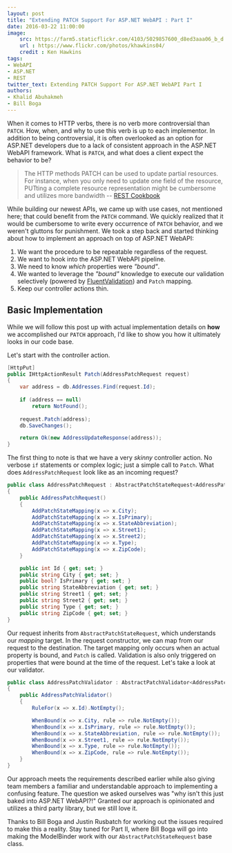 ```yaml
---
layout: post
title: "Extending PATCH Support For ASP.NET WebAPI : Part I"
date: 2016-03-22 11:00:00
image:  
    src: https://farm5.staticflickr.com/4103/5029857600_d8ed3aaa06_b_d.jpg
    url : https://www.flickr.com/photos/khawkins04/
    credit : Ken Hawkins
tags:
- WebAPI
- ASP.NET
- REST
twitter_text: Extending PATCH Support For ASP.NET WebAPI Part I
authors: 
- Khalid Abuhakmeh
- Bill Boga
---
```


When it comes to HTTP verbs, there is no verb more controversial than `PATCH`. How, when, and why to use this verb is up to each implementor. In addition to being controversial, it is often overlooked as an option for ASP.NET developers due to a lack of consistent approach in the ASP.NET WebAPI framework. What is `PATCH`, and what does a client expect the behavior to be? 

> The HTTP methods PATCH can be used to update partial resources. For instance, when you only need to update one field of the resource, PUTting a complete resource representation might be cumbersome and utilizes more bandwidth
> -- [REST Cookbook](http://restcookbook.com/HTTP%20Methods/patch/)

 While building our newest APIs, we came up with use cases, not mentioned here; that could benefit from the `PATCH` command. We quickly realized that it would be cumbersome to write every occurrence of `PATCH` behavior, and we weren't gluttons for punishment. We took a step back and started thinking about how to implement an approach on top of ASP.NET WebAPI:

1. We want the procedure to be repeatable regardless of the request.
2. We want to hook into the ASP.NET WebAPI pipeline.
3. We need to know *which* properties were *"bound"*.
4. We wanted to leverage the *"bound"* knowledge to execute our validation selectively (powered by [FluentValidation](https://github.com/JeremySkinner/FluentValidation)) and `Patch` mapping.
5. Keep our controller actions thin.

## Basic Implementation

While we will follow this post up with actual implementation details on **how** we accomplished our `PATCH` approach, I'd like to show you how it ultimately looks in our code base.

Let's start with the controller action.

```csharp
[HttpPut]
public IHttpActionResult Patch(AddressPatchRequest request) 
{
    var address = db.Addresses.Find(request.Id);
    
    if (address == null)
        return NotFound();
        
    request.Patch(address);
    db.SaveChanges();

    return Ok(new AddressUpdateResponse(address));
}
```

The first thing to note is that we have a very *skinny* controller action. No verbose `if` statements or complex logic; just a simple call to `Patch`. What does `AddressPatchRequest` look like as an incoming request?

```csharp
public class AddressPatchRequest : AbstractPatchStateRequest<AddressPatchRequest, Address>
{
    public AddressPatchRequest()
    {
        AddPatchStateMapping(x => x.City);
        AddPatchStateMapping(x => x.IsPrimary);
        AddPatchStateMapping(x => x.StateAbbreviation);
        AddPatchStateMapping(x => x.Street1);
        AddPatchStateMapping(x => x.Street2);
        AddPatchStateMapping(x => x.Type);
        AddPatchStateMapping(x => x.ZipCode);
    }

    public int Id { get; set; }
    public string City { get; set; }
    public bool? IsPrimary { get; set; }
    public string StateAbbreviation { get; set; }
    public string Street1 { get; set; }
    public string Street2 { get; set; }
    public string Type { get; set; }
    public string ZipCode { get; set; }
}
```

Our request inherits from `AbstractPatchStateRequest`, which understands our *mapping* target. In the request constructor, we can map from our request to the destination. The target mapping only occurs when an actual property is bound, and `Patch` is called. Validation is also only triggered on properties that were bound at the time of the request. Let's take a look at our validator.

```csharp
public class AddressPatchValidator : AbstractPatchValidator<AddressPatchRequest>
{
    public AddressPatchValidator()
    {
        RuleFor(x => x.Id).NotEmpty();

        WhenBound(x => x.City, rule => rule.NotEmpty());
        WhenBound(x => x.IsPrimary, rule => rule.NotEmpty());
        WhenBound(x => x.StateAbbreviation, rule => rule.NotEmpty());
        WhenBound(x => x.Street1, rule => rule.NotEmpty());
        WhenBound(x => x.Type, rule => rule.NotEmpty());
        WhenBound(x => x.ZipCode, rule => rule.NotEmpty());
    }
}
```

Our approach meets the requirements described earlier while also giving team members a familiar and understandable approach to implementing a confusing feature. The question we asked ourselves was "why isn't this just baked into ASP.NET WebAPI?!" Granted our approach is opinionated and utilizes a third party library, but we still love it. 

Thanks to Bill Boga and Justin Rusbatch for working out the issues required to make this a reality. Stay tuned for Part II, where Bill Boga will go into making the ModelBinder work with our `AbstractPatchStateRequest` base class.